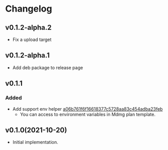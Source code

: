 # Changelog

## v0.1.2-alpha.2

- Fix a upload target

## v0.1.2-alpha.1

- Add deb package to release page

## v0.1.1

### Added

- Add support env helper [a06b761f6f16618377c5728aa83c454adba23feb](https://github.com/himanoa/mdmg/commit/a06b761f6f16618377c5728aa83c454adba23feb)
  - You can access to environment variables in Mdmg plan template.

## v0.1.0(2021-10-20)

- Initial implementation.
